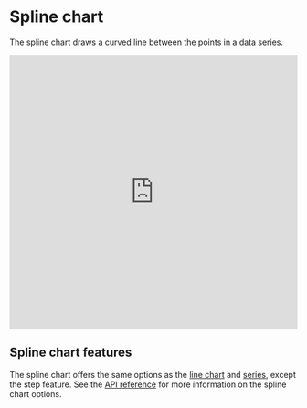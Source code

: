 Spline chart
============

The spline chart draws a curved line between the points in a data series.

<iframe style="width: 100%; height: 480px; border: none;" src="https://www.highcharts.com/samples/embed/highcharts/demo/spline-inverted" allow="fullscreen"></iframe>

Spline chart features
---------------------

The spline chart offers the same options as the [line chart](https://highcharts.com/docs/chart-and-series-types/line-chart) and [series](https://highcharts.com/docs/chart-concepts/series), except the step feature. See the [API reference](https://api.highcharts.com/highcharts/plotOptions.spline) for more information on the spline chart options.